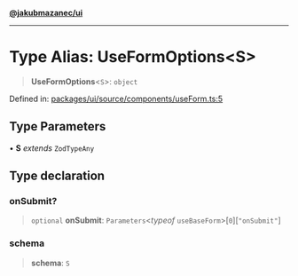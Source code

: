 [**@jakubmazanec/ui**](../README.md)

---

# Type Alias: UseFormOptions\<S\>

> **UseFormOptions**\<`S`\>: `object`

Defined in:
[packages/ui/source/components/useForm.ts:5](https://github.com/jakubmazanec/tools/blob/b70ba93afff7f67760159378262d2c0b19cfed9e/packages/ui/source/components/useForm.ts#L5)

## Type Parameters

• **S** _extends_ `ZodTypeAny`

## Type declaration

### onSubmit?

> `optional` **onSubmit**: `Parameters`\<_typeof_ `useBaseForm`\>\[`0`\]\[`"onSubmit"`\]

### schema

> **schema**: `S`
